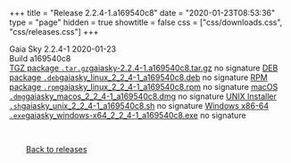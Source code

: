 +++
title = "Release 2.2.4-1.a169540c8"
date = "2020-01-23T08:53:36"
type = "page"
hidden = true
showtitle = false
css = ["css/downloads.css", "css/releases.css"]
+++

<div class="download-container">
<div id="download-title">
<i class="fa-solid fa-tag"></i>
Gaia Sky <span class="downloads-version">2.2.4-1</span> 
<time class="downloads-releasedate" datetime="2020-01-23T08:53:36" title="Published: 2020-01-23T08:53:36"><i class="fa-solid fa-calendar"></i> 2020-01-23</time>
<div class="downloads-build">Build a169540c8</div></div>
<div class="download-section">
<a href="https://gaia.ari.uni-heidelberg.de/gaiasky/releases/2.2.4-1.a169540c8/gaiasky-2.2.4-1.a169540c8.tar.gz" class="download-button"><i class="fa-solid fa-file-zipper"></i> TGZ package <code>.tar.gz</code><span class="download-sub">gaiasky-2.2.4-1.a169540c8.tar.gz</span></a>
<span class="signature">no signature</span>
<a href="https://gaia.ari.uni-heidelberg.de/gaiasky/releases/2.2.4-1.a169540c8/gaiasky_linux_2_2_4-1_a169540c8.deb" class="download-button"><i class="fa-brands fa-debian"></i> DEB package <code>.deb</code><span class="download-sub">gaiasky_linux_2_2_4-1_a169540c8.deb</span></a>
<span class="signature">no signature</span>
<a href="https://gaia.ari.uni-heidelberg.de/gaiasky/releases/2.2.4-1.a169540c8/gaiasky_linux_2_2_4-1_a169540c8.rpm" class="download-button"><i class="fa-brands fa-fedora"></i> RPM package <code>.rpm</code><span class="download-sub">gaiasky_linux_2_2_4-1_a169540c8.rpm</span></a>
<span class="signature">no signature</span>
<a href="https://gaia.ari.uni-heidelberg.de/gaiasky/releases/2.2.4-1.a169540c8/gaiasky_macos_2_2_4-1_a169540c8.dmg" class="download-button"><i class="fa-brands fa-apple"></i> macOS <code>.dmg</code><span class="download-sub">gaiasky_macos_2_2_4-1_a169540c8.dmg</span></a>
<span class="signature">no signature</span>
<a href="https://gaia.ari.uni-heidelberg.de/gaiasky/releases/2.2.4-1.a169540c8/gaiasky_unix_2_2_4-1_a169540c8.sh" class="download-button"><i class="fa fa-terminal"></i> UNIX Installer <code>.sh</code><span class="download-sub">gaiasky_unix_2_2_4-1_a169540c8.sh</span></a>
<span class="signature">no signature</span>
<a href="https://gaia.ari.uni-heidelberg.de/gaiasky/releases/2.2.4-1.a169540c8/gaiasky_windows-x64_2_2_4-1_a169540c8.exe" class="download-button"><i class="fa-brands fa-windows"></i> Windows x86-64 <code>.exe</code><span class="download-sub">gaiasky_windows-x64_2_2_4-1_a169540c8.exe</span></a>
<span class="signature">no signature</span>
</div>
</div>

<p class="center-text" style="padding: 30px;">
<i class="fa-solid fa-circle-arrow-left"></i> <a href="/downloads/releases">Back to releases</a>
</p>
